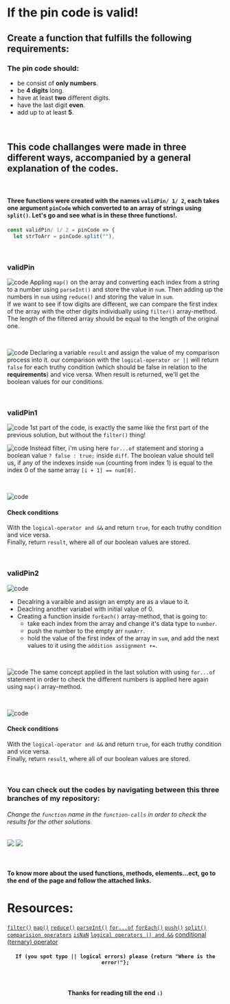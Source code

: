 # If the pin code is valid!
## Create a function that fulfills the following requirements:
### The pin code should:
* be consist of **only numbers**.
* be **4 digits** long.
* have at least **two** different digits.
* have the last digit **even**.
* add up to at least **5**.
<br>

## This code challanges were made in three different ways, accompanied by a general explanation of the codes.

<br>

#### Three functions were created with the names `validPin/ 1/ 2`, each takes one argument `pinCode` which converted to an array of strings using `split()`. **Let's go and see what is in these three functions!**.
```javascript
const validPin/ 1/ 2 = pinCode => {
  let strToArr = pinCode.split(""),
  ```
  
<br>

### validPin
![code](https://github.com/ZakariaHn/validation/blob/master/Images/validation/va1.png)
Appling `map()` on the array and converting each index from a string to a number using `parseInt()` and store the value in `num`. Then adding up the numbers in `num` using `reduce()` and storing the value in `sum`.  
If we want to see if tow digits are different, we can compare the first index of the array with the other digits individually using `filter()` array-method.  
The length of the filtered array should be equal to the length of the original one.

<br>

![code](https://github.com/ZakariaHn/validation/blob/master/Images/validation/val2.png)
Declaring a variable `result` and assign the value of my comparison process into it.
our comparison with the `logical-operator or ||` will return `false` for each truthy condition (which should be false in relation to the **requirements**) and vice versa.
When result is returned, we'll get the boolean values for our conditions.

<br>

### validPin1

![code](https://github.com/ZakariaHn/validation/blob/master/Images/validation2/val11.png)
1st part of the code, is exactly the same like the first part of the previous solution, but without the `filter()` thing!

![code](https://github.com/ZakariaHn/validation/blob/master/Images/validation2/val22.png)
Instead filter, i'm using here `for...of` statement and storing a boolean value `? false : true;` inside `diff`. The boolean value should tell us, if any of the indexes inside `num` (counting from index 1) is equal to the index 0 of the same array `[i + 1] == num[0].`

<br>

![code](https://github.com/ZakariaHn/validation/blob/master/Images/validation2/val33.png)

#### Check conditions
With the `logical-operator and &&` and return `true`, for each truthy condition and vice versa.  
Finally, return `result`, where all of our boolean values are stored.

<br>

### validPin2

![code](https://github.com/ZakariaHn/validation/blob/master/Images/validation3/val111.png)

* Decalring a varaible and assign an empty are as a vlaue to it.
* Deaclring another variabel with initial value of 0.
* Creating a function inside `forEach()` array-method, that is going to:  
  * take each index from the array and change it's data type to `number`.
  * push the number to the empty arr `numArr`.
  * hold the value of the first index of the array in `sum`, and add the next values to it using the `addition assignment +=`. 

<br>

![code](https://github.com/ZakariaHn/validation/blob/master/Images/validation3/val222.png)
The same concept applied in the last solution with using `for...of` statement in order to check the different numbers is applied here again using `map()` array-method.

<br>

![code](https://github.com/ZakariaHn/validation/blob/master/Images/validation3/val333.png)

#### Check conditions
With the `logical-operator and &&` and return `true`, for each truthy condition and vice versa.  
Finally, return `result`, where all of our boolean values are stored.

<br>

### You can check out the codes by navigating between this three branches of my repository:

[](https://github.com/ZakariaHn/validation/blob/validation/validation.js) 
[](https://github.com/ZakariaHn/validation/blob/validation1/validation1.js) 
[](https://github.com/ZakariaHn/validation/blob/validation2/validation2.js)

###### Change the `function` name in the `function-calls` in order to check the results for the other solutions.

![](https://github.com/ZakariaHn/validation/blob/master/Images/consolLogValidPin.png)
![](https://github.com/ZakariaHn/validation/blob/master/Images/resultValidPin.png)

<br>

#### To know more about the used functions, methods, elements...ect, go to the end of the page and follow the attached links.

# Resources:

[`filter()`](https://developer.mozilla.org/de/docs/Web/JavaScript/Reference/Global_Objects/Array/filter) 
[`map()`](https://developer.mozilla.org/de/docs/Web/JavaScript/Reference/Global_Objects/Map) 
[`reduce()`](https://developer.mozilla.org/en-US/docs/Web/JavaScript/Reference/Global_Objects/Array/Reduce) 
[`parseInt()`](https://developer.mozilla.org/de/docs/Web/JavaScript/Reference/Global_Objects/parseInt) 
[`for...of`](https://developer.mozilla.org/en-US/docs/Web/JavaScript/Reference/Statements/for...of) 
[`forEach()`](https://developer.mozilla.org/de/docs/Web/JavaScript/Reference/Global_Objects/Array/forEach) 
[`push()`](https://developer.mozilla.org/en-US/docs/Web/JavaScript/Reference/Global_Objects/Array/push) 
[`split()`](https://developer.mozilla.org/en-US/docs/Web/JavaScript/Reference/Global_Objects/String/split) 
[`comparision operators`](https://developer.mozilla.org/en-US/docs/Web/JavaScript/Reference/Operators/Comparison_Operators) 
[`isNaN`](https://developer.mozilla.org/en-US/docs/Web/JavaScript/Reference/Global_Objects/isNaN) 
[`logical operators || and &&`](https://developer.mozilla.org/en-US/docs/Web/JavaScript/Reference/Operators/Logical_Operators)
[conditional (ternary) operator](https://developer.mozilla.org/en-US/docs/Web/JavaScript/Reference/Operators/Conditional_Operator)

#### <p align = "center">`If (you spot typo || logical errors) please {return "Where is the error!"};`</p>
<br>

#### <p align = "center">Thanks for reading till the end `:)` </p>
